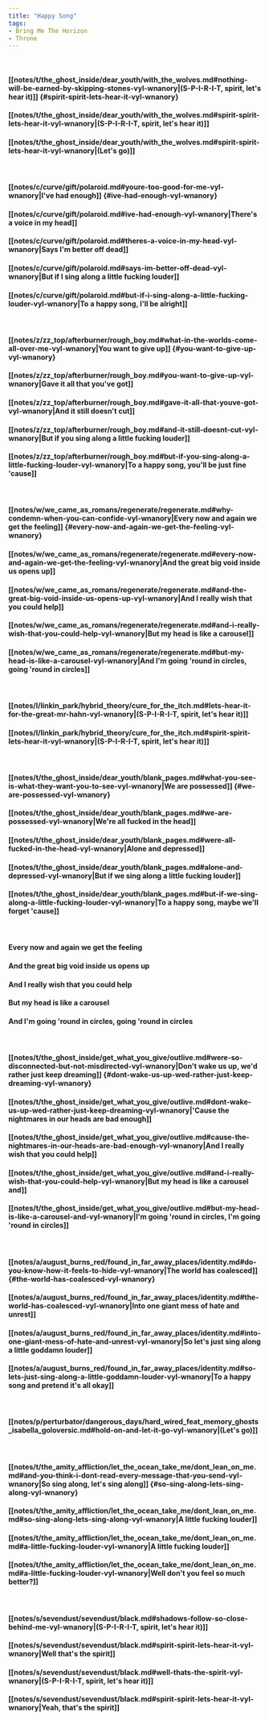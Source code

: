 ```yaml
---
title: "Happy Song"
tags:
- Bring Me The Horizon
- Throne
---
```

&nbsp;
#### [[notes/t/the_ghost_inside/dear_youth/with_the_wolves.md#nothing-will-be-earned-by-skipping-stones-vyl-wnanory|(S-P-I-R-I-T, spirit, let's hear it)]] {#spirit-spirit-lets-hear-it-vyl-wnanory}
#### [[notes/t/the_ghost_inside/dear_youth/with_the_wolves.md#spirit-spirit-lets-hear-it-vyl-wnanory|(S-P-I-R-I-T, spirit, let's hear it)]]
#### [[notes/t/the_ghost_inside/dear_youth/with_the_wolves.md#spirit-spirit-lets-hear-it-vyl-wnanory|(Let's go)]]
&nbsp;
#### [[notes/c/curve/gift/polaroid.md#youre-too-good-for-me-vyl-wnanory|I've had enough]] {#ive-had-enough-vyl-wnanory}
#### [[notes/c/curve/gift/polaroid.md#ive-had-enough-vyl-wnanory|There's a voice in my head]]
#### [[notes/c/curve/gift/polaroid.md#theres-a-voice-in-my-head-vyl-wnanory|Says I'm better off dead]]
#### [[notes/c/curve/gift/polaroid.md#says-im-better-off-dead-vyl-wnanory|But if I sing along a little fucking louder]]
#### [[notes/c/curve/gift/polaroid.md#but-if-i-sing-along-a-little-fucking-louder-vyl-wnanory|To a happy song, I'll be alright]]
&nbsp;
#### [[notes/z/zz_top/afterburner/rough_boy.md#what-in-the-worlds-come-all-over-me-vyl-wnanory|You want to give up]] {#you-want-to-give-up-vyl-wnanory}
#### [[notes/z/zz_top/afterburner/rough_boy.md#you-want-to-give-up-vyl-wnanory|Gave it all that you've got]]
#### [[notes/z/zz_top/afterburner/rough_boy.md#gave-it-all-that-youve-got-vyl-wnanory|And it still doesn't cut]]
#### [[notes/z/zz_top/afterburner/rough_boy.md#and-it-still-doesnt-cut-vyl-wnanory|But if you sing along a little fucking louder]]
#### [[notes/z/zz_top/afterburner/rough_boy.md#but-if-you-sing-along-a-little-fucking-louder-vyl-wnanory|To a happy song, you'll be just fine 'cause]]
&nbsp;
#### [[notes/w/we_came_as_romans/regenerate/regenerate.md#why-condemn-when-you-can-confide-vyl-wnanory|Every now and again we get the feeling]] {#every-now-and-again-we-get-the-feeling-vyl-wnanory}
#### [[notes/w/we_came_as_romans/regenerate/regenerate.md#every-now-and-again-we-get-the-feeling-vyl-wnanory|And the great big void inside us opens up]]
#### [[notes/w/we_came_as_romans/regenerate/regenerate.md#and-the-great-big-void-inside-us-opens-up-vyl-wnanory|And I really wish that you could help]]
#### [[notes/w/we_came_as_romans/regenerate/regenerate.md#and-i-really-wish-that-you-could-help-vyl-wnanory|But my head is like a carousel]]
#### [[notes/w/we_came_as_romans/regenerate/regenerate.md#but-my-head-is-like-a-carousel-vyl-wnanory|And I'm going 'round in circles, going 'round in circles]]
&nbsp;
#### [[notes/l/linkin_park/hybrid_theory/cure_for_the_itch.md#lets-hear-it-for-the-great-mr-hahn-vyl-wnanory|(S-P-I-R-I-T, spirit, let's hear it)]]
#### [[notes/l/linkin_park/hybrid_theory/cure_for_the_itch.md#spirit-spirit-lets-hear-it-vyl-wnanory|(S-P-I-R-I-T, spirit, let's hear it)]]
&nbsp;
#### [[notes/t/the_ghost_inside/dear_youth/blank_pages.md#what-you-see-is-what-they-want-you-to-see-vyl-wnanory|We are possessed]] {#we-are-possessed-vyl-wnanory}
#### [[notes/t/the_ghost_inside/dear_youth/blank_pages.md#we-are-possessed-vyl-wnanory|We're all fucked in the head]]
#### [[notes/t/the_ghost_inside/dear_youth/blank_pages.md#were-all-fucked-in-the-head-vyl-wnanory|Alone and depressed]]
#### [[notes/t/the_ghost_inside/dear_youth/blank_pages.md#alone-and-depressed-vyl-wnanory|But if we sing along a little fucking louder]]
#### [[notes/t/the_ghost_inside/dear_youth/blank_pages.md#but-if-we-sing-along-a-little-fucking-louder-vyl-wnanory|To a happy song, maybe we'll forget 'cause]]
&nbsp;
#### Every now and again we get the feeling
#### And the great big void inside us opens up
#### And I really wish that you could help
#### But my head is like a carousel
#### And I'm going 'round in circles, going 'round in circles
&nbsp;
#### [[notes/t/the_ghost_inside/get_what_you_give/outlive.md#were-so-disconnected-but-not-misdirected-vyl-wnanory|Don't wake us up, we'd rather just keep dreaming]] {#dont-wake-us-up-wed-rather-just-keep-dreaming-vyl-wnanory}
#### [[notes/t/the_ghost_inside/get_what_you_give/outlive.md#dont-wake-us-up-wed-rather-just-keep-dreaming-vyl-wnanory|'Cause the nightmares in our heads are bad enough]]
#### [[notes/t/the_ghost_inside/get_what_you_give/outlive.md#cause-the-nightmares-in-our-heads-are-bad-enough-vyl-wnanory|And I really wish that you could help]]
#### [[notes/t/the_ghost_inside/get_what_you_give/outlive.md#and-i-really-wish-that-you-could-help-vyl-wnanory|But my head is like a carousel and]]
#### [[notes/t/the_ghost_inside/get_what_you_give/outlive.md#but-my-head-is-like-a-carousel-and-vyl-wnanory|I'm going 'round in circles, I'm going 'round in circles]]
&nbsp;
#### [[notes/a/august_burns_red/found_in_far_away_places/identity.md#do-you-know-how-it-feels-to-hide-vyl-wnanory|The world has coalesced]] {#the-world-has-coalesced-vyl-wnanory}
#### [[notes/a/august_burns_red/found_in_far_away_places/identity.md#the-world-has-coalesced-vyl-wnanory|Into one giant mess of hate and unrest]]
#### [[notes/a/august_burns_red/found_in_far_away_places/identity.md#into-one-giant-mess-of-hate-and-unrest-vyl-wnanory|So let's just sing along a little goddamn louder]]
#### [[notes/a/august_burns_red/found_in_far_away_places/identity.md#so-lets-just-sing-along-a-little-goddamn-louder-vyl-wnanory|To a happy song and pretend it's all okay]]
&nbsp;
#### [[notes/p/perturbator/dangerous_days/hard_wired_feat_memory_ghosts_isabella_goloversic.md#hold-on-and-let-it-go-vyl-wnanory|(Let's go)]]
&nbsp;
#### [[notes/t/the_amity_affliction/let_the_ocean_take_me/dont_lean_on_me.md#and-you-think-i-dont-read-every-message-that-you-send-vyl-wnanory|So sing along, let's sing along]] {#so-sing-along-lets-sing-along-vyl-wnanory}
#### [[notes/t/the_amity_affliction/let_the_ocean_take_me/dont_lean_on_me.md#so-sing-along-lets-sing-along-vyl-wnanory|A little fucking louder]]
#### [[notes/t/the_amity_affliction/let_the_ocean_take_me/dont_lean_on_me.md#a-little-fucking-louder-vyl-wnanory|A little fucking louder]]
#### [[notes/t/the_amity_affliction/let_the_ocean_take_me/dont_lean_on_me.md#a-little-fucking-louder-vyl-wnanory|Well don't you feel so much better?]]
&nbsp;
#### [[notes/s/sevendust/sevendust/black.md#shadows-follow-so-close-behind-me-vyl-wnanory|(S-P-I-R-I-T, spirit, let's hear it)]]
#### [[notes/s/sevendust/sevendust/black.md#spirit-spirit-lets-hear-it-vyl-wnanory|Well that's the spirit]]
#### [[notes/s/sevendust/sevendust/black.md#well-thats-the-spirit-vyl-wnanory|(S-P-I-R-I-T, spirit, let's hear it)]]
#### [[notes/s/sevendust/sevendust/black.md#spirit-spirit-lets-hear-it-vyl-wnanory|Yeah, that's the spirit]]
